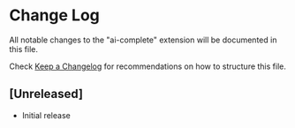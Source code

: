 # Change Log

All notable changes to the "ai-complete" extension will be documented in this file.

Check [Keep a Changelog](http://keepachangelog.com/) for recommendations on how to structure this file.

## [Unreleased]

- Initial release